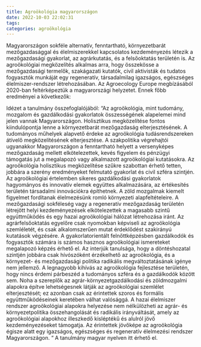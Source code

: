 ```yaml
---
title: Agroökológia magyarországon
date: 2022-10-03 22:02:31
tags:
categories: agroökológia
---
```

Magyarországon sokféle alternatív, fenntartható, környezetbarát mezőgazdasággal és élelmiszerekkel kapcsolatos kezdeményezés létezik a mezőgazdasági gyakorlat, az agrárkutatás, és a felsőoktatás területén is. Az agroökológiai megközelítés alkalmas arra, hogy összekösse a mezőgazdasági termelők, szakágazati kutatók, civil aktivisták és tudatos fogyasztók munkáját egy regeneratív, társadalmilag igazságos, egészséges élelmiszer-rendszer létrehozásában. Az Agroecology Europe megbízásából 2020-ban feltérképeztük a magyarországi helyzetet.
Ennek főbb eredményei a következők: 

Idézet a tanulmány összefoglalójából:
“Az agroökológia, mint tudomány, mozgalom és gazdálkodási gyakorlatok összességének alapelemei mind jelen vannak Magyarországon. Holisztikus megközelítése fontos kiindulópontja lenne a környezetbarát mezőgazdaság elterjesztésének. A tudományos műhelyek alapvető érdeke az agroökológia tudásrendszereken átívelő megközelítésének elterjesztése. A szakpolitika végrehajtói ugyanakkor Magyarországon a fenntartható helyett a versenyképes mezőgazdaság mellett elkötelezettek, kevés figyelem és pénzügyi támogatás jut a megalapozó vagy alkalmazott agroökológiai kutatásokra. Az agroökológia holisztikus megközelítése szűkre szabottan érhető tetten, jobbára a szerény eredményeket felmutató gyakorlat és civil szféra szintjén. 
Az agroökológiai értelemben sikeres gazdálkodási gyakorlatok hagyományos és innovatív elemek együttes alkalmazására, az értékesítés területén társadalmi innovációkra építhetnek. 
A zöld mozgalmak kiemelt figyelmet fordítanak élelmezésünk romló környezeti alapfeltételeire. A mezőgazdasági sokféleség vagy a regeneratív mezőgazdaság területén létrejött helyi kezdeményezések elkötelezettek a magasabb szintű együttműködés és egy hazai agroökológiai hálózat létrehozása iránt.
 Az agrárfelsőoktatás egyelőre csak nyomokban képviseli az agroökológia szemléletét, és csak alkalomszerűen mutat érdeklődést szakirányú kutatások végzésére. A gyakorlatorientált felnőttképzésben gazdálkodók és fogyasztók számára is számos hasznos agroökológiai ismereteket megalapozó képzés érhető el. 
Az interjúk tanulsága, hogy a döntéshozatal szintjén jobbára csak hívószóként érzékelhető az agroökológia, és a környezet- és mezőgazdasági politika radikális megváltoztatásának igénye nem jellemző. A legnagyobb kihívás az agroökológia fejlesztése területén, hogy nincs érdemi párbeszéd a tudományos szféra és a gazdálkodók között sem. Noha a szereplők az agrár-környezetgazdálkodási és zöldmozgalmi alapokra építve lehetségesnek látják az agroökológiai szemlélet elterjesztését; ez azonban csak az érintettek szoros és formális együttműködéseinek keretében válhat valósággá. A hazai élelmiszer rendszer agroökológiai alapokra helyezése nem nélkülözheti az agrár- és környezetpolitika összehangolását és radikális irányváltását, amely az agroökológiai alapokhoz illeszkedő kisléptékű és alulról jövő kezdeményezéseket támogatja. Az érintettek jövőképe az agroökológia égisze alatt egy igazságos, egészséges és regeneratív élelmezési rendszer Magyarországon. “ 
A tanulmány magyar nyelven itt érhető el. 

